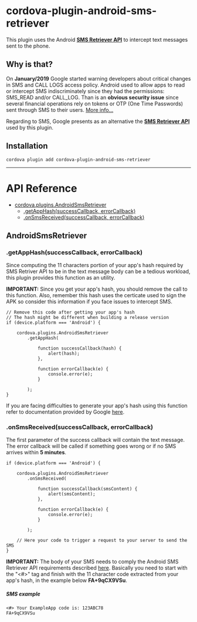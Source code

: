 # cordova-plugin-android-sms-retriever

This plugin uses the Android [**SMS Retriever API**](https://developers.google.com/identity/sms-retriever/overview) to intercept text messages sent to the phone.

## Why is that?

On **January/2019** Google started warning developers about critical changes in SMS and CALL LOGS access policy. Android used to allow apps to read or intercept SMS indiscriminately since they had the permissions: SMS_READ and/or CALL_LOG. Than is an **obvious security issue** since several financial operations rely on tokens or OTP (One Time Passwords) sent through SMS to their users. [More info...](https://www.zdnet.com/article/google-restricts-which-android-apps-can-request-call-log-and-sms-permissions/)

Regarding to SMS, Google presents as an alternative the [**SMS Retriever API**](https://developers.google.com/identity/sms-retriever/overview) used by this plugin.

## Installation

    cordova plugin add cordova-plugin-android-sms-retriever
---

# API Reference <a name="reference"></a>

* [cordova.plugins.AndroidSmsRetriever](#module_androidSmsRetriever)
    * [.getAppHash(successCallback, errorCallback)](#module_androidSmsRetriever.getAppHash)
    * [.onSmsReceived(successCallback, errorCallback)](#module_androidSmsRetriever.onSmsReceived)

<a name="module_androidSmsRetriever"></a>

## AndroidSmsRetriever
<a name="module_androidSmsRetriever.getAppHash"></a>

### .getAppHash(successCallback, errorCallback)
Since computing the 11 characters portion of your app's hash required by SMS Retriver API to be in the text message body can be a tedious workload, this plugin provides this function as an utility. 

**IMPORTANT:** Since you get your app's hash, you should remove the call to this function. Also, remember this hash uses the certicate used to sign the APK so consider this information if you face issues to intercept SMS.

    // Remove this code after getting your app's hash
    // The hash might be different when building a release version
    if (device.platform === 'Android') {

        cordova.plugins.AndroidSmsRetriever
            .getAppHash(
                
                function successCallback(hash) {
                    alert(hash);
                },

                function errorCallback(e) {
                    console.error(e);
                }

            );
    }

If you are facing difficulties to generate your app's hash using this function refer to documentation provided by Google [here](https://developers.google.com/identity/sms-retriever/verify#computing_your_apps_hash_string). 

<a name="module_androidSmsRetriever.onSmsReceived"></a>
### .onSmsReceived(successCallback, errorCallback)
The first parameter of the success callback will contain the text message. The error callback will be called if something goes wrong or if no SMS arrives within **5 minutes**.

    if (device.platform === 'Android') {

        cordova.plugins.AndroidSmsRetriever
            .onSmsReceived(
                
                function successCallback(smsContent) {
                    alert(smsContent);
                },

                function errorCallback(e) {
                    console.error(e);
                }

            );
            
        // Here your code to trigger a request to your server to send the SMS 
    }
    
**IMPORTANT:** The body of your SMS needs to comply the Android SMS Retriever API requirements described [here](https://developers.google.com/identity/sms-retriever/verify#1_construct_a_verification_message). Basically you need to start with the "<#>" tag and finish with the 11 character code extracted from your app's hash, in the example below **FA+9qCX9VSu**.

##### SMS example

    <#> Your ExampleApp code is: 123ABC78
    FA+9qCX9VSu

